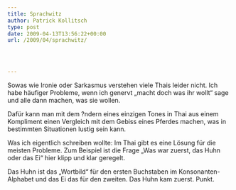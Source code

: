 ```yaml
---
title: Sprachwitz
author: Patrick Kollitsch
type: post
date: 2009-04-13T13:56:22+00:00
url: /2009/04/sprachwitz/




---
```

Sowas wie Ironie oder Sarkasmus verstehen viele Thais leider nicht. Ich habe häufiger Probleme, wenn ich genervt &#8222;macht doch was ihr wollt&#8220; sage und alle dann machen, was sie wollen.

Dafür kann man mit dem ?ndern eines einzigen Tones in Thai aus einem Kompliment einen Vergleich mit dem Gebiss eines Pferdes machen, was in bestimmten Situationen lustig sein kann.

Was ich eigentlich schreiben wollte: Im Thai gibt es eine Lösung für die meisten Probleme. Zum Beispiel ist die Frage &#8222;Was war zuerst, das Huhn oder das Ei&#8220; hier klipp und klar geregelt.

Das Huhn ist das &#8222;Wortbild&#8220; für den ersten Buchstaben im Konsonanten-Alphabet und das Ei das für den zweiten. Das Huhn kam zuerst. Punkt.